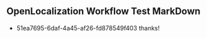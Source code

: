 ## OpenLocalization Workflow Test MarkDown
* 51ea7695-6daf-4a45-af26-fd878549f403 thanks!

<!--HONumber=Jul16_HO4-->


